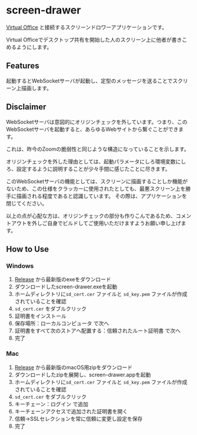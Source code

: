 # screen-drawer
[Virtual Office](https://github.com/iwate/VirtualOfiice) と接続するスクリーンドロワーアプリケーションです。

Virtual Officeでデスクトップ共有を開始した人のスクリーン上に他者が書きこめるようにします。

## Features

起動するとWebSocketサーバが起動し、定型のメッセージを送ることでスクリーン上描画します。

## Disclaimer

WebSocketサーバは意図的にオリジンチェックを外しています。つまり、このWebSocketサーバを起動すると、あらゆるWebサイトから繋ぐことができます。

これは、昨今のZoomの脆弱性と同じような構造になっていることを示します。

オリジンチェックを外した理由としては、起動パラメータにしろ環境変数にしろ、設定するように説明することが少々手間に感じたことに尽きます。

このWebSocketサーバの機能としては、スクリーンに描画することしか機能がないため、この仕様をクラッカーに使用されたとしても、最悪スクリーン上を勝手に描画される程度であると認識しています。
その際は、アプリケーションを閉じてください。

以上の点が心配な方は、オリジンチェックの部分も作りこんであるため、コメントアウトを外しご自身でビルドしてご使用いただけますようお願い申し上げます。

## How to Use

### Windows

1. [Release](https://github.com/iwate/screen-drawer/releases) から最新版のexeをダウンロード
2. ダウンロードしたscreen-drawer.exeを起動
3. ホームディレクトリに`sd_cert.cer` ファイルと `sd_key.pem` ファイルが作成されていることを確認
4. `sd_cert.cer` をダブルクリック
5.  証明書をインストール
6. 保存場所：ローカルコンピュータ で次へ
7. 証明書をすべて次のストアへ配置する：信頼されたルート証明書 で次へ
8. 完了

### Mac

1. [Release](https://github.com/iwate/screen-drawer/releases) から最新版のmacOS用zipをダウンロード
2. ダウンロードしたzipを展開し、screen-drawer.appを起動
3. ホームディレクトリに`sd_cert.cer` ファイルと `sd_key.pem` ファイルが作成されていることを確認
4. `sd_cert.cer` をダブルクリック
5.  キーチェーン：ログイン で追加
6. キーチェーンアクセスで追加された証明書を開く
7. 信頼→SSLセレクションを常に信頼に変更し設定を保存
8. 完了
